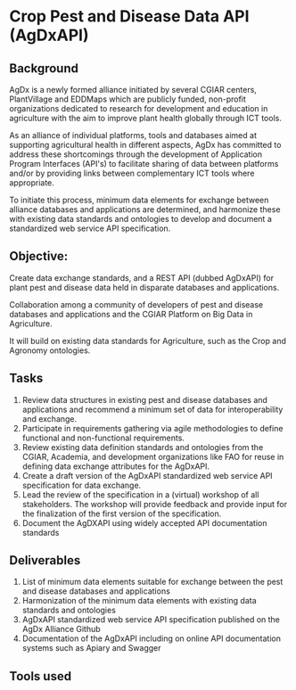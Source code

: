 # Crop Pest and Disease Data API (AgDxAPI)

## Background

AgDx is a newly formed alliance initiated by several CGIAR centers, PlantVillage and EDDMaps which are publicly funded, non-profit organizations dedicated to research for development and education in agriculture with the aim to improve plant health globally through ICT tools.

As an alliance of individual platforms, tools and databases aimed at supporting agricultural health in different aspects, AgDx has committed to address these shortcomings through the development of Application Program Interfaces (API&#39;s) to facilitate sharing of data between platforms and/or by providing links between complementary ICT tools where appropriate.

To initiate this process, minimum data elements for exchange between alliance databases and applications are determined, and harmonize these with existing data standards and ontologies to develop and document a standardized web service API specification.

## Objective:

Create data exchange standards, and a REST API (dubbed AgDxAPI) for plant pest and disease data held in disparate databases and applications.

Collaboration among a community of developers of pest and disease databases and applications and the CGIAR Platform on Big Data in Agriculture.

It will build on existing data standards for Agriculture, such as the Crop and Agronomy ontologies.

## Tasks

1. Review data structures in existing pest and disease databases and applications and recommend a minimum set of data for interoperability and exchange.
2. Participate in requirements gathering via agile methodologies to define functional and non-functional requirements.
3. Review existing data definition standards and ontologies from the CGIAR, Academia, and development organizations like FAO for reuse in defining data exchange attributes for the AgDxAPI.
4. Create a draft version of the AgDxAPI standardized web service API specification for data exchange.
5. Lead the review of the specification in a (virtual) workshop of all stakeholders. The workshop will provide feedback and provide input for the finalization of the first version of the specification.
6. Document the AgDXAPI using widely accepted API documentation standards

## Deliverables

1. List of minimum data elements suitable for exchange between the pest and disease databases and applications
2. Harmonization of the minimum data elements with existing data standards and ontologies
3. AgDxAPI standardized web service API specification published on the AgDx Alliance Github
4. Documentation of the AgDxAPI including on online API documentation systems such as Apiary and Swagger

## Tools used
